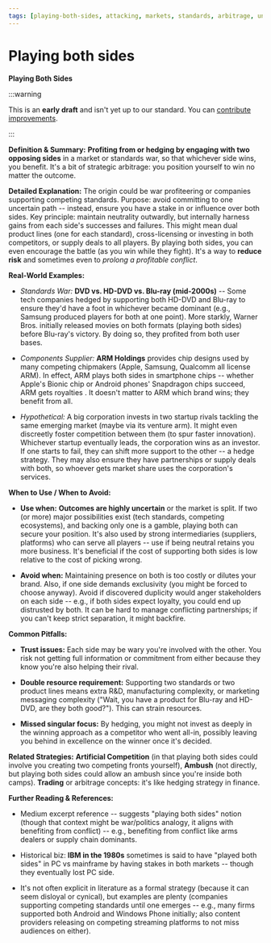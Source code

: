 ```yaml
---
tags: [playing-both-sides, attacking, markets, standards, arbitrage, uncertainty, hedging, neutrality]
---
```


# Playing both sides

**Playing Both Sides**

:::warning

This is an **early draft** and isn't yet up to our standard.
You can [contribute improvements](https://github.com/dave1010/wardley-leadership-strategies).

:::

**Definition & Summary:** **Profiting from or hedging by engaging with two opposing sides** in a market or standards war, so that whichever side wins, you benefit. It's a bit of strategic arbitrage: you position yourself to win no matter the outcome.

**Detailed Explanation:** The origin could be war profiteering or companies supporting competing standards. Purpose: avoid committing to one uncertain path -- instead, ensure you have a stake in or influence over both sides. Key principle: maintain neutrality outwardly, but internally harness gains from each side's successes and failures. This might mean dual product lines (one for each standard), cross-licensing or investing in both competitors, or supply deals to all players. By playing both sides, you can even encourage the battle (as you win while they fight). It's a way to **reduce risk** and sometimes even to *prolong a profitable conflict*.

**Real-World Examples:**

-  *Standards War:* **DVD vs. HD-DVD vs. Blu-ray (mid-2000s)** -- Some tech companies hedged by supporting both HD-DVD and Blu-ray to ensure they'd have a foot in whichever became dominant (e.g., Samsung produced players for both at one point). More starkly, Warner Bros. initially released movies on both formats (playing both sides) before Blu-ray's victory. By doing so, they profited from both user bases.

-  *Components Supplier:* **ARM Holdings** provides chip designs used by many competing chipmakers (Apple, Samsung, Qualcomm all license ARM). In effect, ARM plays both sides in smartphone chips -- whether Apple's Bionic chip or Android phones' Snapdragon chips succeed, ARM gets royalties . It doesn't matter to ARM which brand wins; they benefit from all.

-  *Hypothetical:* A big corporation invests in two startup rivals tackling the same emerging market (maybe via its venture arm). It might even discreetly foster competition between them (to spur faster innovation). Whichever startup eventually leads, the corporation wins as an investor. If one starts to fail, they can shift more support to the other -- a hedge strategy. They may also ensure they have partnerships or supply deals with both, so whoever gets market share uses the corporation's services.

**When to Use / When to Avoid:**

-  **Use when:** **Outcomes are highly uncertain** or the market is split. If two (or more) major possibilities exist (tech standards, competing ecosystems), and backing only one is a gamble, playing both can secure your position. It's also used by strong intermediaries (suppliers, platforms) who can serve all players -- use if being neutral retains you more business. It's beneficial if the cost of supporting both sides is low relative to the cost of picking wrong.

-  **Avoid when:** Maintaining presence on both is too costly or dilutes your brand. Also, if one side demands exclusivity (you might be forced to choose anyway). Avoid if discovered duplicity would anger stakeholders on each side -- e.g., if both sides expect loyalty, you could end up distrusted by both. It can be hard to manage conflicting partnerships; if you can't keep strict separation, it might backfire.

**Common Pitfalls:**

-  **Trust issues:** Each side may be wary you're involved with the other. You risk not getting full information or commitment from either because they know you're also helping their rival.

-  **Double resource requirement:** Supporting two standards or two product lines means extra R&D, manufacturing complexity, or marketing messaging complexity ("Wait, you have a product for Blu-ray and HD-DVD, are they both good?"). This can strain resources.

-  **Missed singular focus:** By hedging, you might not invest as deeply in the winning approach as a competitor who went all-in, possibly leaving you behind in excellence on the winner once it's decided.

**Related Strategies:** **Artificial Competition** (in that playing both sides could involve you creating two competing fronts yourself), **Ambush** (not directly, but playing both sides could allow an ambush since you're inside both camps). **Trading** or arbitrage concepts: it's like hedging strategy in finance.

**Further Reading & References:**

-  Medium excerpt reference -- suggests "playing both sides" notion (though that context might be war/politics analogy, it aligns with benefiting from conflict) -- e.g., benefiting from conflict like arms dealers or supply chain dominants.

-  Historical biz: **IBM in the 1980s** sometimes is said to have "played both sides" in PC vs mainframe by having stakes in both markets -- though they eventually lost PC side.

-  It's not often explicit in literature as a formal strategy (because it can seem disloyal or cynical), but examples are plenty (companies supporting competing standards until one emerges -- e.g., many firms supported both Android and Windows Phone initially; also content providers releasing on competing streaming platforms to not miss audiences on either).